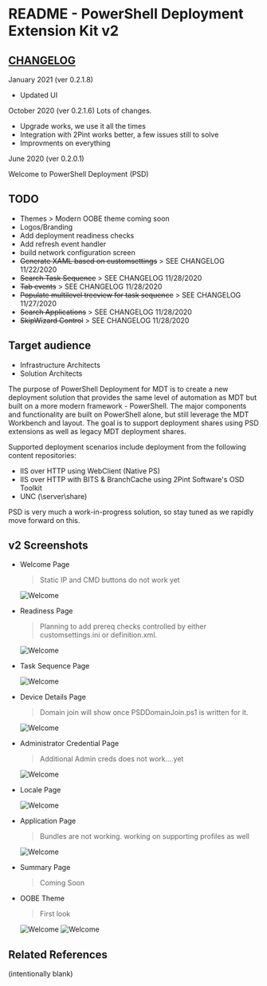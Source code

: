 # README - PowerShell Deployment Extension Kit v2


## [CHANGELOG](./Scripts/PSDWizard/CHANGELOG.MD)

January 2021 (ver 0.2.1.8)
  - Updated UI

October 2020 (ver 0.2.1.6)
Lots of changes.
- Upgrade works, we use it all the times
- Integration with 2Pint works better, a few issues still to solve
- Improvments on everything

June 2020 (ver 0.2.0.1)

Welcome to PowerShell Deployment (PSD)

## TODO
- Themes > Modern OOBE theme coming soon
- Logos/Branding
- Add deployment readiness checks
- Add refresh event handler
- build network configuration screen
- ~~Generate XAML based on customsettings~~ > SEE CHANGELOG 11/22/2020
- ~~Search Task Sequence~~ > SEE CHANGELOG 11/28/2020
- ~~Tab events~~ >  SEE CHANGELOG 11/28/2020
- ~~Populate multilevel treeview for task sequence~~ > SEE CHANGELOG 11/27/2020
- ~~Search Applications~~ > SEE CHANGELOG 11/28/2020
- ~~SkipWizard Control~~ > SEE CHANGELOG 11/28/2020
## Target audience
- Infrastructure Architects
- Solution Architects

The purpose of PowerShell Deployment for MDT is to create a new deployment solution that provides the same level of automation as MDT but built on a more modern framework - PowerShell. The major components and functionality are built on PowerShell alone, but still leverage the MDT Workbench and layout. The goal is to support deployment shares using PSD extensions as well as legacy MDT deployment shares.

Supported deployment scenarios include deployment from the following content repositories:

  -  IIS over HTTP using WebClient (Native PS)
  -  IIS over HTTP with BITS & BranchCache using 2Pint Software's OSD Toolkit
  -  UNC (\\server\share)
 
PSD is very much a work-in-progress solution, so stay tuned as we rapidly move forward on this.

## v2 Screenshots

- Welcome Page

    > Static IP and CMD buttons do not work yet

    ![Welcome](.images/psdwizard_v2_welcome.JPG)

- Readiness Page

    > Planning to add prereq checks controlled by either customsettings.ini or definition.xml.

    ![Welcome](.images/psdwizard_v2_readiness.JPG)


- Task Sequence Page

    ![Welcome](.images/psdwizard_v2_tasksequence.JPG)

- Device Details Page

    > Domain join will show once PSDDomainJoin.ps1 is written for it.

    ![Welcome](.images/psdwizard_v2_deviceinfo.JPG)

- Administrator Credential Page

    > Additional Admin creds does not work....yet

    ![Welcome](.images/psdwizard_v2_admincreds.JPG)

- Locale Page

    ![Welcome](.images/psdwizard_v2_locale.JPG)

- Application Page

    > Bundles are not working. working on supporting profiles as well

    ![Welcome](.images/psdwizard_v2_applications.JPG)

- Summary Page

    > Coming Soon


- OOBE Theme

    > First look

    ![Welcome](.images/psdwizard_v2_welcome_modern.JPG)
    ![Welcome](.images/psdwizard_v2_tasksequence_modern.JPG)

## Related References
(intentionally blank)